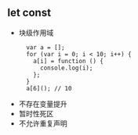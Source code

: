 ## **let const**
   - 块级作用域
      ```
        var a = [];
        for (var i = 0; i < 10; i++) {
          a[i] = function () {
            console.log(i);
          };
        }
        a[6](); // 10
      ```
   - 不存在变量提升
   - 暂时性死区
   - 不允许重复声明

